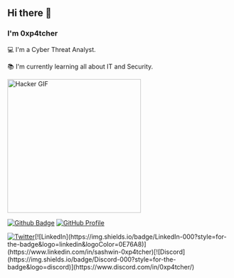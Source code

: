 <!--
**0xp4tcher/0xp4tcher** is a ✨ _special_ ✨ repository because its `README.md` (this file) appears on your GitHub profile.

Here are some ideas to get you started:

- 🔭 I’m currently working on ...
- 🌱 I’m currently learning ...
- 👯 I’m looking to collaborate on ...
- 🤔 I’m looking for help with ...
- 💬 Ask me about ...
- 📫 How to reach me: ...
- 😄 Pronouns: ...
- ⚡ Fun fact: ...
-->

## Hi there 👋

### I'm 0xp4tcher

:computer: I'm a Cyber Threat Analyst.

:books: I'm currently learning all about IT and Security.

<img src="https://media.giphy.com/media/l2SpLKaWuk8YjTw2c/giphy.gif" width="300" alt="Hacker GIF">

[![Github Badge](https://img.shields.io/badge/-Github-000?style=flat-square&logo=Github&logoColor=white&link=https://github.com/0xp4tcher)](https://github.com/0xp4tcher)
[![GitHub Profile](https://img.shields.io/badge/GitHub-HariSekhon-2088FF?logo=github)](https://github.com/HariSekhon)


[![Twitter](https://img.shields.io/badge/Twitter-000?style=for-the-badge&logo=twitter)]([https://twitter.com/@eldersoares52](https://x.com/0xp4tcher))[![LinkedIn](https://img.shields.io/badge/LinkedIn-000?style=for-the-badge&logo=linkedin&logoColor=0E76A8)](https://www.linkedin.com/in/sashwin-0xp4tcher)[![Discord](https://img.shields.io/badge/Discord-000?style=for-the-badge&logo=discord)](https://www.discord.com/in/0xp4tcher/)
